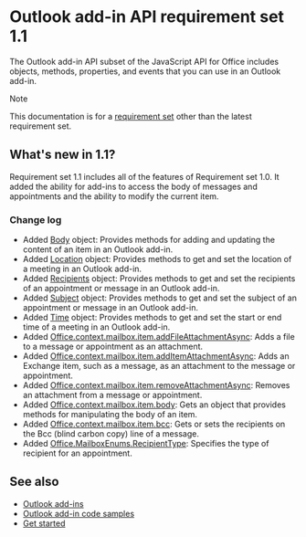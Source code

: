 # Outlook add-in API requirement set 1.1

The Outlook add-in API subset of the JavaScript API for Office includes objects, methods, properties, and events that you can use in an Outlook add-in.

> [!NOTE]
> This documentation is for a [requirement set](/javascript/office/requirement-sets/outlook-api-requirement-sets) other than the latest requirement set. 

## What's new in 1.1?

Requirement set 1.1 includes all of the features of Requirement set 1.0. It added the ability for add-ins to access the body of messages and appointments and the ability to modify the current item.

### Change log

- Added [Body](/javascript/api/outlook_1_1/office.body) object: Provides methods for adding and updating the content of an item in an Outlook add-in.
- Added [Location](/javascript/api/outlook_1_1/office.location) object: Provides methods to get and set the location of a meeting in an Outlook add-in.
- Added [Recipients](/javascript/api/outlook_1_1/office.recipients) object: Provides methods to get and set the recipients of an appointment or message in an Outlook add-in.
- Added [Subject](/javascript/api/outlook_1_1/office.subject) object: Provides methods to get and set the subject of an appointment or message in an Outlook add-in.
- Added [Time](/javascript/api/outlook_1_1/office.time) object: Provides methods to get and set the start or end time of a meeting in an Outlook add-in.
- Added [Office.context.mailbox.item.addFileAttachmentAsync](office.context.mailbox.item.md#addfileattachmentasyncuri-attachmentname-options-callback): Adds a file to a message or appointment as an attachment.
- Added [Office.context.mailbox.item.addItemAttachmentAsync](office.context.mailbox.item.md#additemattachmentasyncitemid-attachmentname-options-callback): Adds an Exchange item, such as a message, as an attachment to the message or appointment.
- Added [Office.context.mailbox.item.removeAttachmentAsync](office.context.mailbox.item.md#removeattachmentasyncattachmentid-options-callback): Removes an attachment from a message or appointment.
- Added [Office.context.mailbox.item.body](office.context.mailbox.item.md#body-bodyjavascriptapioutlook11officebody): Gets an object that provides methods for manipulating the body of an item.
- Added [Office.context.mailbox.item.bcc](office.context.mailbox.item.md#bcc-recipientsjavascriptapioutlook11officerecipients): Gets or sets the recipients on the Bcc (blind carbon copy) line of a message.
- Added [Office.MailboxEnums.RecipientType](/javascript/api/outlook_1_1/office.mailboxenums.recipienttype): Specifies the type of recipient for an appointment.

## See also

- [Outlook add-ins](https://docs.microsoft.com/outlook/add-ins/)
- [Outlook add-in code samples](https://developer.microsoft.com/outlook/gallery/?filterBy=Outlook,Samples,Add-ins)
- [Get started](https://docs.microsoft.com/outlook/add-ins/quick-start)